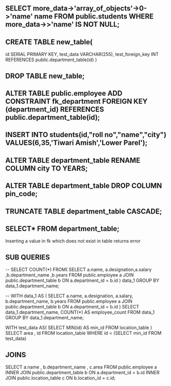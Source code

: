 ## SELECT more_data->'array_of_objects'->0->'name' name FROM public.students WHERE more_data->>'name' IS NOT NULL;

## CREATE TABLE new_table(
id SERIAL PRIMARY KEY,
test_data VARCHAR(255),
test_foreign_key INT  REFERENCES public.department_table(id)
)

## DROP TABLE new_table;
## ALTER TABLE public.employee ADD CONSTRAINT fk_department FOREIGN KEY (department_id) REFERENCES public.department_table(id);

## INSERT INTO students(id,"roll no","name","city") VALUES(6,35,'Tiwari Amish','Lower Parel');


## ALTER TABLE department_table RENAME COLUMN city TO YEARS;
## ALTER TABLE department_table DROP COLUMN pin_code;
## TRUNCATE TABLE  department_table CASCADE;
## SELECT* FROM department_table;


Inserting a value in fk which does not exist in table returns error


## SUB QUERIES
-- SELECT COUNT(*) FROM(
SELECT a.name, a.designation,a.salary ,b.department_name ,b.years FROM public.employee a JOIN public.department_table b ON a.department_id = b.id
) data_1 GROUP BY data_1.department_name;

-- WITH data_1 AS (
    SELECT a.name, a.designation, a.salary, b.department_name, b.years 
    FROM public.employee a 
    JOIN public.department_table b ON a.department_id = b.id
)
SELECT data_1.department_name, COUNT(*) AS employee_count 
FROM data_1 
GROUP BY data_1.department_name;



WITH test_data AS(
    SELECT MIN(id) AS min_id FROM location_table
)
SELECT area , id FROM location_table WHERE id = (SELECT min_id FROM test_data)






## JOINS
SELECT a.name , b.department_name , c.area
FROM
public.employee a INNER JOIN public.department_table b ON a.department_id = b.id INNER JOIN public.location_table c
ON b.location_id = c.id; 